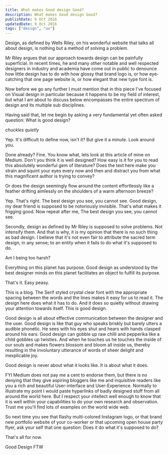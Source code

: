 ```yaml
---
title: What makes Good design Good?
description: What makes Good design Good?
publishDate: 9 Oct 2016
updatedDate: 9 Oct 2016
tags: ["design", "ux"]
---
```


Design, as defined by Wells Riley, on his wonderful website that talks all about design, is nothing but a method of solving a problem.

Mr Riley argues that our approach towards design can be painfully superficial. In recent times, he and many other notable and well respected designers in industry and academia have come out in public to denounce how little design has to do with how glossy that brand logo is, or how eye-catching that one page website is, or how elegant that new type font is.

Now before we go any further I must mention that in this piece I've focused on Visual design in particular because it happens to be my field of interest, but what I am about to discuss below encompasses the entire spectrum of design and its multiple sub disciplines.

Having said that, let me begin by asking a very fundamental yet often asked question: What is good design?

*chuckles quietly*

Yep. It's difficult to define now, isn't it? But give it a minute. Look around you.

Done already? Fine. You know what, lets look at this article of mine on Medium. Don't you think it is well designed? How easy is it for you to read this absolutely wonderful gem of literature? Does the text here make you strain and squint your eyes every now and then and distract you from what this magnificent author is trying to convey?

Or does the design seemingly flow around the content effortlessly like a feather drifting aimlessly on the shoulders of a warm afternoon breeze?

Yep. That's right. The best design you see, you cannot see. Good design, my dear friend is supposed to be notoriously invisible. That's what makes it frigging good. Now repeat after me,
The best design you see, you cannot see.

Secondly, design as defined by Mr Riley is supposed to solve problems. Not intensify them. And that is why, it is my opinion that there is no such thing as bad design. I believe that it's not even fair to attribute the sacred term design, in any sense; to an entity when it fails to do what it's supposed to do.

Am I being too harsh?

Everything on this planet has purpose. Good design as understood by the best designer minds on this planet facilitates an object to fulfill its purpose.

That's it. Easy peasy.

This is a blog. The Serif styled crystal clear font with the appropriate spacing between the words and the lines makes it easy for us to read it. The design here does what it has to do. And it does so quietly without drawing your attention towards itself. This is good design.

Good design is all about effective communication between the designer and the user. Good design is like that guy who speaks briskly but barely utters a audible phonetic. He sees with his eyes shut and hears with hands clasped around his ears. Good design can gobble up raw chilli and pepperika like a child gobbles up twisties. And when he touches us he touches the inside of our souls and makes flowers blossom and bloom all inside us, thereby resulting in the involuntary utterance of words of sheer delight and inexplicable joy.

Good design is never about what it looks like. It is about what it does.

FYI Medium does not pay me a cent to endorse them, but there is no denying that they give aspiring bloggers like me and inquisitive readers like you a rich and beautiful User-interface and User-Experience.
Normally to illustrate my point I would paste hyperlinks of badly designed stuff from all around the world here. But I respect your intellect well enough to know that it is well within your capabilities to do your own research and observation. Trust me you'll find lots of examples on the world wide web.

So next time you see that flashy multi-colored Instagram logo, or that brand new portfolio website of your co-worker or that upcoming open house party flyer, ask your self that one question: Does it do what it's supposed to do?

That's all for now.

Good Design FTW